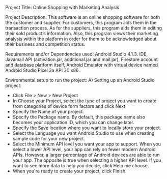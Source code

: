 Project Title: Online Shopping with Marketing Analysis

Project Description: 
This software is an online shopping software for both the customer and supplier. For customers, this program aids them in the transaction process. As for the suppliers, this program aids them in editing their sold product’s information. Also, this program views their marketing analysis within the platform in order for them to be acknowledged about their business and competition status.

Requirements and/or Dependencies used: 
Android Studio 4.1.3. IDE, Javamail API (activation.jar, additional.jar and mail.jar), Firestore account and database platform itself, Android Emulator with virtual device named Android Studio Pixel 3a API 30 x86.

Environmental setup to run the project:
A) Setting up an Android Studio project:
  - Click File > New > New Project
  - In Choose your Project, select the type of project you want to create from categories of device form factors and click Next
  - Specify the Name of your project.
  - Specify the Package name. By default, this package name also becomes your application ID, which you can change later.
  - Specify the Save location where you want to locally store your project.
  - Select the Language you want Android Studio to use when creating sample code for your new project.
  - Select the Minimum API level you want your app to support. When you select a lower API level, your app can rely on fewer modern Android APIs. However, a larger percentage of       Android devices are able to run your app. The opposite is true when selecting a higher API level. If you want to see more data to help you decide, click Help me choose.
  - When you're ready to create your project, click Finish.


